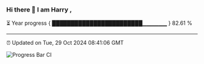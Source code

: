 ### Hi there 👋 I am Harry , 

⏳ Year progress { ████████████████████████▁▁▁▁▁▁ } 82.61 %

---

⏰ Updated on Tue, 29 Oct 2024 08:41:06 GMT

![Progress Bar CI](https://github.com/duykhang68/duykhang68/workflows/Progress%20Bar%20CI/badge.svg)
